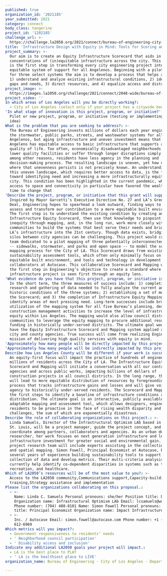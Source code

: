 ```yaml
---
published: true
organization_id: '2021185'
year_submitted: 2021
category: connect
body_class: tangerine
project_id: '1202185'
challenge_url: >-
  https://challenge.la2050.org/2021/connect/bureau-of-engineering-city-of-los-angeles-department-of-public-works/
title: 'Infrastructure Design with Equity in Mind: Tools for Scoring and Mapping'
project_summary: >-
  Our aim is to create an Equity Infrastructure Scorecard that aids in mapping
  concentrations of (in)equitable infrastructure across the city. This mapping
  is the first step in transforming every city engineering project into a more
  equitable system of support for all Angelenos. Beginning with a pilot project
  for three select systems the aim is to develop a process that helps agencies
  1) understand and analyze existing infrastructural conditions, 2) identify
  gaps and needs, 3) direct resources, and 4) equalize access and distribution.
project_image: >-
  https://images.la2050.org/challenge/2021/connect/2048-wide/bureau-of-engineering-city-of-los-angeles-department-of-public-works.jpg
project_video: ''
In which areas of Los Angeles will you be directly working?:
  - City of Los Angeles (select only if your project has a citywide benefit)
'In what stage of innovation is this project, program, or initiative?': >-
  Pilot or new project, program, or initiative (testing or implementing a new
  idea)
What is the problem that you are seeking to address?: >-
  The Bureau of Engineering invests millions of dollars each year engineering
  the stormwater, public parks, streets, and wastewater systems for all
  Angelenos, but aging infrastructure and uneven investment means that not every
  Angeleno has equitable access to basic infrastructure that supports a high
  quality of life. Too often, economically disadvantaged neighborhoods receive
  lower quality facilities or suffer through longer disruptions simply because,
  among other reasons, residents have less agency in the planning and
  decision-making process. The resulting landscape is uneven, yet how uneven and
  where that unevenness persists is not precisely known. An understanding of
  this uneven landscape, which requires better access to data, is the first step
  toward identifying need and increasing a more infrastructurally equitable
  city. This condition has been highlighted in the current pandemic, where
  access to space and connectivity in particular have favored the wealthy. It’s
  time to change that
'Describe the project, program, or initiative that this grant will support to address the problem identified.': >-
  Inspired by Mayor Garcetti’s Executive Directive No. 27 and LA’s Green New
  Deal, Engineering hopes to spearhead a look outward, finding ways to better
  assess and transform our contribution to a more equitable built environment.
  The first step is to understand the existing condition by creating an
  Infrastructure Equity Scorecard, then use that knowledge to pinpoint areas of
  inequity through mapping, and, in the long run, work more closely with
  communities to build the systems that best serve their needs and bring all of
  LA’s infrastructure into the 21st century. Though data exists, bridging the
  silos between city agencies can be challenging. This project would create a
  team dedicated to a pilot mapping of three potentially interconnected systems
  -- sidewalks, stormwater, and parks and open space -- to model the scoring and
  mapping process for the City of LA. This Scorecard draws from existing
  sustainability assessment tools, which often only minimally focus on an
  equitable built environment, and tools and technology in development by our
  collaborators at Autocase. This collaborative Scorecard and Mapping would be
  the first step in Engineering’s objective to create a standard where every new
  infrastructure project is seen first through an equity lens.
'What evidence do you have that this project, program, or initiative is or will be successful, and how will you define and measure success?': >-
  In the short term, the three measures of success include: 1) completion of
  research and gathering of data needed to fully analyze the current and
  historic conditions of the three systems; 2) establishing a set of metrics for
  the Scorecard; and 3) the completion of Infrastructure Equity Mapping to
  identify areas of most pressing need. Long-term successes include broad
  utilization of the mapping system for all five Bureau’s planning, design, and
  construction management activities to increase the level of infrastructure
  equity within Los Angeles. The mapping would also allow council districts and
  communities to leverage the equity mapping to procure additional resources and
  funding in historically under-served districts. The ultimate goal would be to
  have the Equity Infrastructure Scorecard and Mapping system applied across all
  city and county agencies. True success will come from realizing Engineering’s
  mission of delivering high quality services with equity in mind.
'Approximately how many people will be directly impacted by this project, program, or initiative?': '450'
'Approximately how many people will be indirectly impacted by this project, program, or initiative?': '4000000'
Describe how Los Angeles County will be different if your work is successful.: >-
  An equity-first focus will impact the practice of hundreds of engineers and
  millions of residents across the City of LA. The Infrastructure Equity
  Scorecard and Mapping will initiate a conversation with all our contracting
  agencies and across public works, impacting billions of dollars of
  construction projects in all council districts. In the long range, the project
  will lead to more equitable distribution of resources by foregrounding a
  process that tracks infrastructure gains and losses and will give voice and
  agency to historically under-served residents. The Scorecard and Mapping are
  the first steps to identify a baseline of infrastructure conditions and
  distribution. The ultimate goal is an interactive, publicly available and
  adaptable mapping and assessment tool, which allows designers, engineers and
  residents to be proactive in the face of rising wealth disparity and climate
  challenges, the sum of which are exponentially disastrous.
Describe the role of collaborating organizations on this project.: >-
  Linda Samuels, Director of the Infrastructural Optimism LAb based in LA and
  St. Louis, will be a project manager, guide the project concept, and
  coordinate among partners, collaborators and agencies. As an urban design
  researcher, her work focuses on next generation infrastructure and leveraging
  infrastructure investment for greater social and environmental gain. The
  project research team will include experts assisting in the collection of data
  and spatial mapping. Simon Fowell, Principal Economist at Autocase, brings
  several years of experience building sustainability tools to support the
  collection of data and develop metrics. Their multi-criteria analysis systems
  currently help identify co-dependent disparities in systems such as transit,
  recreation, and healthcare.
Which of LA2050’s resources will be of the most value to you?: >-
  Access to the LA2050 community,Communications support,Capacity-building and
  training,Strategy assistance and implementation
Please list the organizations collaborating on this proposal.:
  - >-
    Name: Linda C. Samuels Personal pronouns: she/her Position title: Director
    Organization name: Infrastructural Optimism LAb Email: lcsamuels@wustl.edu
    Phone number: (704) 408-8101 Name: Simon Fowell Personal pronouns: Position
    title: Principal Economist Organization name: Impact Infrastructure
  - >-
    Inc. / Autocase Email: simon.fowell@autocase.com Phone number: +1 (510)
    612-6969
Which metrics will you impact?:
  - Government responsiveness to residents’ needs
  - ' Neighborhood council participation'
  - ' Disability access and inclusion'
Indicate any additional LA2050 goals your project will impact.:
  - LA is the best place to PLAY
  - ' LA is the healthiest place to LIVE'
organization_name: Bureau of Engineering - City of Los Angeles - Department of Public Works

---
```

